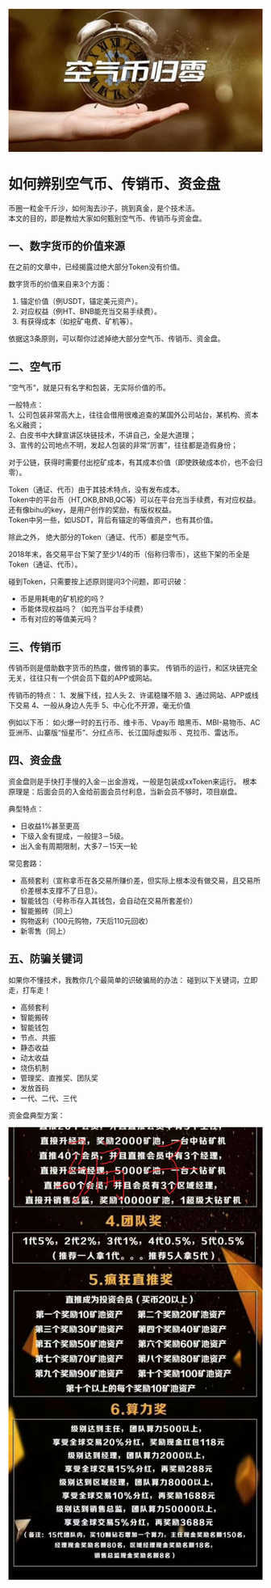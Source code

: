 ![](./img/air.jpg)
# 如何辨别空气币、传销币、资金盘

币圈一粒金千斤沙，如何淘去沙子，挑到真金，是个技术活。  
本文的目的，即是教给大家如何甄别空气币、传销币与资金盘。

## 一、数字货币的价值来源
在之前的文章中，已经揭露过绝大部分Token没有价值。

数字货币的价值来自来3个方面：
1. 锚定价值（例USDT，锚定美元资产）。  
2. 对应权益（例HT、BNB能充当交易手续费）。  
3. 有获得成本（如挖矿电费、矿机等）。  

依据这3条原则，可以帮你过滤掉绝大部分空气币、传销币、资金盘。

## 二、空气币
”空气币“，就是只有名字和包装，无实际价值的币。

一般特点：  
1、公司包装非常高大上，往往会借用很难追查的某国外公司站台，某机构、资本名义融资；  
2、白皮书中大肆宣讲区块链技术，不讲自己，全是大道理；  
3、宣传的公司地点不明，发起人包装的非常“厉害”，往往都是造假身份；  

对于公链，获得时需要付出挖矿成本，有其成本价值（即使跌破成本价，也不会归零）。

Token（通证、代币）由于其技术特点，没有发布成本。  
Token中的平台币（HT,OKB,BNB,QC等）可以在平台充当手续费，有对应权益。  
还有像bihu的key，是用户创作的奖励，有版权权益。  
Token中另一些，如USDT，背后有锚定的等值资产，也有其价值。  

除此之外， 绝大部分的Token（通证、代币）都是空气币。

2018年末，各交易平台下架了至少1/4的币（俗称归零币），这些下架的币全是Token（通证、代币）。

碰到Token，只需要按上述原则提问3个问题，即可识破：
+ 币是用耗电的矿机挖的吗？
+ 币能体现权益吗？（如充当平台手续费）
+ 币有对应的等值美元吗？

## 三、传销币
传销币则是借助数字货币的热度，做传销的事实。
传销币的运行，和区块链完全无关，往往只有一个供会员下载的APP或网站。

传销币的特点：
1、发展下线，拉人头
2、许诺稳赚不赔
3、通过网站、APP或线下交易
4、一般从身边人先手
5、中心化不开源，毫无价值

例如以下币：
如火爆一时的五行币、维卡币、Vpay币
暗黑币、MBI-易物币、AC亚洲币、山寨版“恒星币”、分红点币、长江国际虚拟币
、克拉币、雷达币。

## 四、资金盘
资金盘则是手快打手慢的入金－出金游戏，一般是包装成xxToken来运行。
根本原理是：后面会员的入金给前面会员付利息，当新会员不够时，项目崩盘。

典型特点：
+ 日收益1%甚至更高
+ 下级入金有提成，一般提3－5级。
+ 出入金有周期限制，大多7－15天一轮
 
常见套路：
+ 高频套利（宣称拿币在各交易所赚价差，但实际上根本没有做交易，且交易所价差根本支撑不了日息）。
+ 智能钱包（号称币存入其钱包，会自动在交易所套差价）
+ 智能搬砖（同上）
+ 购物返利（100元购物，7天后110元回收）
+ 新零售（同上）

## 五、防骗关键词
如果你不懂技术，我教你几个最简单的识破骗局的办法：
碰到以下关键词，立即走，打车走！

+ 高频套利
+ 智能搬砖
+ 智能钱包
+ 节点、共振
+ 静态收益
+ 动太收益
+ 烧伤机制
+ 管理奖、直推奖、团队奖
+ 发放首码
+ 一代、二代、三代

资金盘典型方案：

![](./img/scam2.jpg)